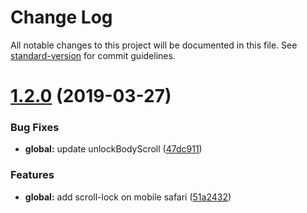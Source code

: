 # Change Log

All notable changes to this project will be documented in this file. See [standard-version](https://github.com/conventional-changelog/standard-version) for commit guidelines.

<a name="1.2.0"></a>
# [1.2.0](https://github.com/breadhead/with-scroll-lock/compare/v1.1.0...v1.2.0) (2019-03-27)


### Bug Fixes

* **global:** update unlockBodyScroll ([47dc911](https://github.com/breadhead/with-scroll-lock/commit/47dc911))


### Features

* **global:** add scroll-lock on mobile safari ([51a2432](https://github.com/breadhead/with-scroll-lock/commit/51a2432))
